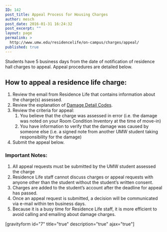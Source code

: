 ```yaml
---
ID: 142
post_title: Appeal Process for Housing Charges
author: mesch
post_date: 2016-01-31 16:24:32
post_excerpt: ""
layout: page
permalink: >
  http://www.umw.edu/residencelife/on-campus/charges/appeal/
published: true
---
```

Students have 5 business days from the date of notification of residence hall charges to appeal. Appeal procedures are detailed below.
<h2>How to appeal a residence life charge:</h2>
<ol>
	<li>Review the email from Residence Life that contains information about the charge(s) assessed.</li>
	<li>Review the explanation of <a href="http://www.umw.edu/residencelife/on-campus/charges/damage-detail-codes/">Damage Detail Codes</a>.</li>
	<li>Review the criteria for appeal:
<ol>
	<li>You believe that the charge was assessed in error (i.e. the damage was noted on your Room Condition Inventory at the time of move-in)</li>
	<li>You have information to verify that the damage was caused by someone else (i.e. a signed note from another UMW student taking responsibility for the damage)</li>
</ol>
</li>
	<li>Submit the appeal below.</li>
</ol>
<h3>Important Notes:</h3>
<ol>
	<li>All appeal requests must be submitted by the UMW student assessed the charge</li>
	<li>Residence Life staff cannot discuss charges or appeal requests with anyone other than the student without the student’s written consent.</li>
	<li>Charges are added to the student’s account after the deadline for appeal has passed.</li>
	<li>Once an appeal request is submitted, a decision will be communicated via e-mail within ten business days.</li>
	<li>Because it is a busy time for Residence Life staff, it is more efficient to avoid calling and emailing about damage charges.</li>
</ol>
[gravityform id="7" title="true" description="true" ajax="true"]